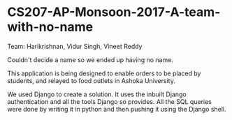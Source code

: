 # CS207-AP-Monsoon-2017-A-team-with-no-name
Team: Harikrishnan, Vidur Singh, Vineet Reddy

Couldn't decide a name so we ended up having no name. 

This application is being designed to enable orders to be placed by students, and relayed to food outlets in Ashoka University.

We used Django to create a solution. It uses the inbuilt Django authentication and all the tools Django so provides. All the SQL queries were done by writing it in python and then pushing it using the Django shell.
